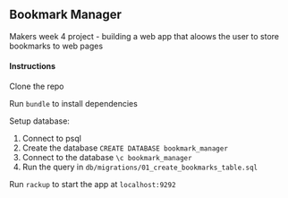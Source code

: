 Bookmark Manager
----------------

Makers week 4 project - building a web app that aloows the user to store bookmarks to web pages

#### Instructions

Clone the repo 

Run `bundle` to install dependencies

Setup database:
1. Connect to psql
2. Create the database `CREATE DATABASE bookmark_manager`
3. Connect to the database `\c bookmark_manager`
4. Run the query in `db/migrations/01_create_bookmarks_table.sql`

Run `rackup` to start the app at `localhost:9292`
